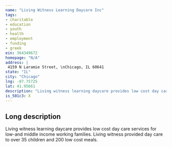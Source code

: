 ```yaml
---
name: "Living Witness Learning Daycare Inc"
tags:
- charitable
- education
- youth
- health
- employment
- funding
- greek
ein: 364349672
homepage: "N/A"
address: |
 4159 N Laramie Street, \nChicago, IL 60641
state: "IL"
city: "Chicago"
lng: -87.75725
lat: 41.95661
description: "Living witness learning daycare provides low cost day care services for low-and middle income working families. "
is_501c3: X
---
```


## Long description

Living witness learning daycare provides low cost day care services for low-and middle income working families. Living witness provided day care to over 35 children and 200 low cost meals. 
